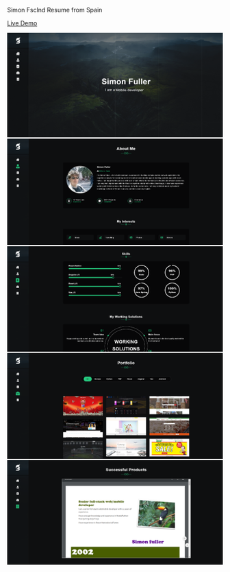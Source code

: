 
Simon Fsclnd Resume from Spain

<a href="https://simonfsclnd.now.sh/">Live Demo</a>

<img src="screens/1.png" />

<img src="screens/2.png" />

<img src="screens/3.png" />

<img src="screens/4.png" />

<img src="screens/5.png" />